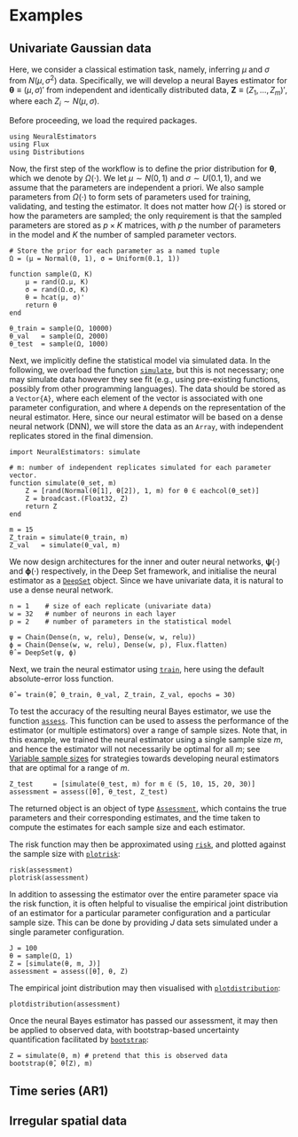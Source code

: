 # Examples

## Univariate Gaussian data

Here, we consider a classical estimation task, namely, inferring $\mu$ and $\sigma$ from $N(\mu, \sigma^2)$ data. Specifically, we will develop a neural Bayes estimator for $\mathbf{\theta} \equiv (\mu, \sigma)'$ from independent and identically distributed data, $\mathbf{Z} \equiv (Z_1, \dots, Z_m)'$, where each $Z_i \sim N(\mu, \sigma)$.

Before proceeding, we load the required packages.
```
using NeuralEstimators
using Flux
using Distributions
```

Now, the first step of the workflow is to define the prior distribution for $\mathbf{\theta}$, which we denote by $\Omega(\cdot)$. We let $\mu \sim N(0, 1)$ and $\sigma \sim U(0.1, 1)$, and we assume that the parameters are independent a priori. We also sample parameters from $\Omega(\cdot)$ to form sets of parameters used for training, validating, and testing the estimator. It does not matter how $\Omega(\cdot)$ is stored or how the parameters are sampled; the only requirement is that the sampled parameters are stored as $p \times K$ matrices, with $p$ the number of parameters in the model and $K$ the number of sampled parameter vectors.
```
# Store the prior for each parameter as a named tuple
Ω = (μ = Normal(0, 1), σ = Uniform(0.1, 1))

function sample(Ω, K)
	μ = rand(Ω.μ, K)
	σ = rand(Ω.σ, K)
	θ = hcat(μ, σ)'
	return θ
end

θ_train = sample(Ω, 10000)
θ_val   = sample(Ω, 2000)
θ_test  = sample(Ω, 1000)
```

Next, we implicitly define the statistical model via simulated data. In the following, we overload the function [`simulate`](@ref), but this is not necessary; one may simulate data however they see fit (e.g., using pre-existing functions, possibly from other programming languages). The data should be stored as a `Vector{A}`, where each element of the vector is associated with one parameter configuration, and where `A` depends on the representation of the neural estimator. Here, since our neural estimator will be based on a dense neural network (DNN), we will store the data as an `Array`, with independent replicates stored in the final dimension.
```
import NeuralEstimators: simulate

# m: number of independent replicates simulated for each parameter vector.
function simulate(θ_set, m)
	Z = [rand(Normal(θ[1], θ[2]), 1, m) for θ ∈ eachcol(θ_set)]
	Z = broadcast.(Float32, Z)
	return Z
end

m = 15
Z_train = simulate(θ_train, m)
Z_val   = simulate(θ_val, m)
```

We now design architectures for the inner and outer neural networks, $\mathbf{\psi}(\cdot)$ and $\mathbf{\phi}(\cdot)$ respectively, in the Deep Set framework, and initialise the neural estimator as a [`DeepSet`](@ref) object. Since we have univariate data, it is natural to use a dense neural network.

```
n = 1    # size of each replicate (univariate data)
w = 32   # number of neurons in each layer
p = 2    # number of parameters in the statistical model

ψ = Chain(Dense(n, w, relu), Dense(w, w, relu))
ϕ = Chain(Dense(w, w, relu), Dense(w, p), Flux.flatten)
θ̂ = DeepSet(ψ, ϕ)
```

Next, we train the neural estimator using [`train`](@ref), here using the default absolute-error loss function.
```
θ̂ = train(θ̂, θ_train, θ_val, Z_train, Z_val, epochs = 30)
```

To test the accuracy of the resulting neural Bayes estimator, we use the function [`assess`](@ref). This function can be used to assess the performance of the estimator (or multiple estimators) over a range of sample sizes. Note that, in this example, we trained the neural estimator using a single sample size $m$, and hence the estimator will not necessarily be optimal for all $m$; see [Variable sample sizes](@ref) for strategies towards developing neural estimators that are optimal for a range of $m$.
```
Z_test     = [simulate(θ_test, m) for m ∈ (5, 10, 15, 20, 30)]
assessment = assess([θ̂], θ_test, Z_test)
```
The returned object is an object of type [`Assessment`](@ref), which contains the true parameters and their corresponding estimates, and the time taken to compute the estimates for each sample size and each estimator.

The risk function may then be approximated using [`risk`](@ref), and plotted against the sample size with [`plotrisk`](@ref):
```
risk(assessment)
plotrisk(assessment)
```

In addition to assessing the estimator over the entire parameter space via the risk function, it is often helpful to visualise the empirical joint distribution of an estimator for a particular parameter configuration and a particular sample size. This can be done by providing $J$ data sets simulated under a single parameter configuration.
```            
J = 100
θ = sample(Ω, 1)
Z = [simulate(θ, m, J)]
assessment = assess([θ̂], θ, Z)  
```
The empirical joint distribution may then visualised with [`plotdistribution`](@ref):
```
plotdistribution(assessment)
```


Once the neural Bayes estimator has passed our assessment, it may then be applied to observed data, with bootstrap-based uncertainty quantification facilitated by [`bootstrap`](@ref):
```            
Z = simulate(θ, m) # pretend that this is observed data
bootstrap(θ̂, θ̂(Z), m)
```


## Time series (AR1)


## Irregular spatial data
